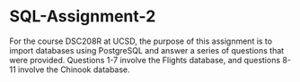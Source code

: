 # SQL-Assignment-2
For the course DSC208R at UCSD, the purpose of this assignment is to import databases using PostgreSQL and answer a series of questions that were provided. Questions 1-7 involve the Flights database, and questions 8-11 involve the Chinook database.
